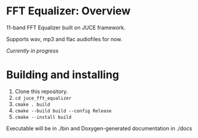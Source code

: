# FFT Equalizer: Overview

11-band FFT Equalizer built on JUCE framework.

Supports wav, mp3 and flac audiofiles for now.

*Currently in progress*


# Building and installing
1. Clone this repository.
2. ```cd juce_fft_equalizer```
4. ```cmake . build```
5. ```cmake --build build --config Release```
6. ```cmake --install build```

Executable will be in ./bin and Doxygen-generated documentation in ./docs

